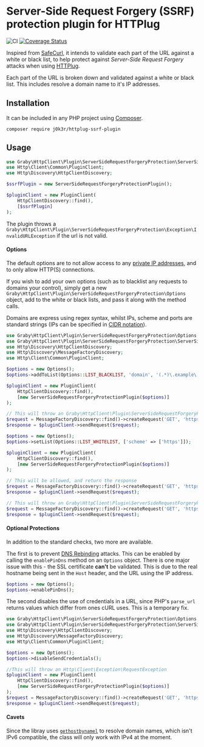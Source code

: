 # Server-Side Request Forgery (SSRF) protection plugin for HTTPlug

![CI](https://github.com/j0k3r/httplug-ssrf-plugin/workflows/CI/badge.svg)
[![Coverage Status](https://coveralls.io/repos/j0k3r/httplug-ssrf-plugin/badge.svg?branch=master&service=github)](https://coveralls.io/github/j0k3r/httplug-ssrf-plugin?branch=master)

Inspired from [SafeCurl](https://github.com/j0k3r/safecurl), it intends to validate each part of the URL against a white or black list, to help protect against _Server-Side Request Forgery_ attacks when using [HTTPlug](https://docs.php-http.org/en/latest/).

Each part of the URL is broken down and validated against a white or black list. This includes resolve a domain name to it's IP addresses.

## Installation

It can be included in any PHP project using [Composer](https://getcomposer.org).

```
composer require j0k3r/httplug-ssrf-plugin
```

## Usage

```php
use Graby\HttpClient\Plugin\ServerSideRequestForgeryProtection\ServerSideRequestForgeryProtectionPlugin;
use Http\Client\Common\PluginClient;
use Http\Discovery\HttpClientDiscovery;

$ssrfPlugin = new ServerSideRequestForgeryProtectionPlugin();

$pluginClient = new PluginClient(
    HttpClientDiscovery::find(),
    [$ssrfPlugin]
);
```

The plugin throws a `Graby\HttpClient\Plugin\ServerSideRequestForgeryProtection\Exception\InvalidURLException` if the url is not valid.

#### Options

The default options are to not allow access to any [private IP addresses](https://en.wikipedia.org/wiki/Private_network), and to only allow HTTP(S) connections.

If you wish to add your own options (such as to blacklist any requests to domains your control), simply get a new `Graby\HttpClient\Plugin\ServerSideRequestForgeryProtection\Options` object, add to the white or black lists, and pass it along with the method calls.

Domains are express using regex syntax, whilst IPs, scheme and ports are standard strings (IPs can be specified in [CIDR notation](https://en.wikipedia.org/wiki/Cidr)).

```php
use Graby\HttpClient\Plugin\ServerSideRequestForgeryProtection\Options;
use Graby\HttpClient\Plugin\ServerSideRequestForgeryProtection\ServerSideRequestForgeryProtectionPlugin;
use Http\Discovery\HttpClientDiscovery;
use Http\Discovery\MessageFactoryDiscovery;
use Http\Client\Common\PluginClient;

$options = new Options();
$options->addToList(Options::LIST_BLACKLIST, 'domain', '(.*)\.example\.com');

$pluginClient = new PluginClient(
    HttpClientDiscovery::find(),
    [new ServerSideRequestForgeryProtectionPlugin($options)]
);

// This will throw an Graby\HttpClient\Plugin\ServerSideRequestForgeryProtection\Exception\InvalidURLException\InvalidDomainException
$request = MessageFactoryDiscovery::find()->createRequest('GET', 'https://www.example.com');
$response = $pluginClient->sendRequest($request);

$options = new Options();
$options->setList(Options::LIST_WHITELIST, ['scheme' => ['https']]);

$pluginClient = new PluginClient(
    HttpClientDiscovery::find(),
    [new ServerSideRequestForgeryProtectionPlugin($options)]
);

// This will be allowed, and return the response
$request = MessageFactoryDiscovery::find()->createRequest('GET', 'https://www.example.com');
$response = $pluginClient->sendRequest($request);

// This will throw an Graby\HttpClient\Plugin\ServerSideRequestForgeryProtection\Exception\InvalidURLException\InvalidDomainException
$request = MessageFactoryDiscovery::find()->createRequest('GET', 'https://www.example.com');
$response = $pluginClient->sendRequest($request);
```

#### Optional Protections

In addition to the standard checks, two more are available.

The first is to prevent [DNS Rebinding](https://en.wikipedia.org/wiki/DNS_rebinding) attacks. This can be enabled by calling the `enablePinDns` method on an `Options` object. There is one major issue with this - the SSL certificate **can't** be validated. This is due to the real hostname being sent in the `Host` header, and the URL using the IP address.

```php
$options = new Options();
$options->enablePinDns();
```

The second disables the use of credentials in a URL, since PHP's `parse_url` returns values which differ from ones cURL uses. This is a temporary fix.

```php
use Graby\HttpClient\Plugin\ServerSideRequestForgeryProtection\Options;
use Graby\HttpClient\Plugin\ServerSideRequestForgeryProtection\ServerSideRequestForgeryProtectionPlugin;
use Http\Discovery\HttpClientDiscovery;
use Http\Discovery\MessageFactoryDiscovery;
use Http\Client\Common\PluginClient;

$options = new Options();
$options->disableSendCredentials();

//This will throw an Http\Client\Exception\RequestException
$pluginClient = new PluginClient(
    HttpClientDiscovery::find(),
    [new ServerSideRequestForgeryProtectionPlugin($options)]
);
$request = MessageFactoryDiscovery::find()->createRequest('GET', 'https://user:pass@google.com');
$response = $pluginClient->sendRequest($request);
```

#### Cavets

Since the libray uses [`gethostbynamel`](https://php.net/manual/en/function.gethostbynamel.php) to resolve domain names, which isn't IPv6 compatible, the class will only work with IPv4 at the moment.
